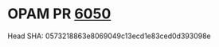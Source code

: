 # OPAM PR [6050](https://github.com/ocaml/opam-repository/pull/6050)

Head SHA: 0573218863e8069049c13ecd1e83ced0d393098e


